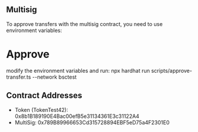 ## Multisig

To approve transfers with the multisig contract, you need to use environment variables:

# Approve
modify the environment variables and run: npx hardhat run scripts/approve-transfer.ts --network bsctest

## Contract Addresses
- Token (TokenTest42): 0x8b1B189190E4Bac00efB5e31134361E3c31122A4
- MultiSig: 0x789B89966653Cd315728894EBF5eD75a4F2301E0